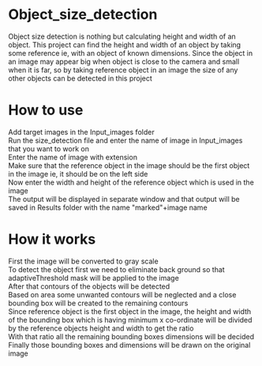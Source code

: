 # Object_size_detection
Object size detection is nothing but calculating height and width of an object. This project can find the height and width of an object by taking some reference ie, with an object of known dimensions. Since the object in an image may appear big when object is close to the camera and small when it is far, so by taking reference object in an image the size of any other objects can be detected in this project

# How to use
Add target images in the Input_images folder    
Run the size_detection file and enter the name of image in Input_images that you want to work on  
Enter the name of image with extension   
Make sure that the reference object in the image should be the first object in the image ie, it should be on the left side   
Now enter the width and height of the reference object which is used in the image  
The output will be displayed in separate window and that output will be saved in Results folder with the name "marked"+image name  

# How it works
First the image will be converted to gray scale  
To detect the object first we need to eliminate back ground so that adaptiveThreshold mask will be applied to the image   
After that contours of the objects will be detected  
Based on area some unwanted contours will be neglected and a close bounding box will be created to the remaining contours  
Since reference object is the first object in the image, the height and width of the bounding box which is having minimum x co-ordinate will be divided by the reference objects height and width to get the ratio  
With that ratio all the remaining bounding boxes dimensions will be decided  
Finally those bounding boxes and dimensions will be drawn on the original image 
